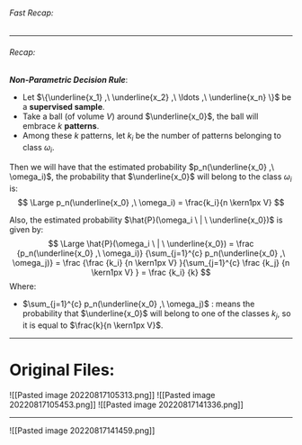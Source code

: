 ###### Fast Recap:
---
###### Recap:
***Non-Parametric Decision Rule***:
- Let $\{\underline{x_1} ,\ \underline{x_2} ,\ \ldots ,\ \underline{x_n}  \}$ be a **supervised sample**.
- Take a ball (of volume $V$) around $\underline{x_0}$, the ball will embrace $k$ **patterns**.
- Among these $k$ patterns, let $k_i$ be the number of patterns belonging to class $\omega_i$.

Then we will have that the estimated probability $p_n(\underline{x_0} ,\ \omega_i)$, the probability that $\underline{x_0}$ will belong to the class $\omega_i$ is:
$$
\Large p_n(\underline{x_0} ,\ \omega_i) = \frac{k_i}{n \kern1px V}
$$

Also, the estimated probability $\hat{P}(\omega_i \ | \ \underline{x_0})$ is given by:
$$
\Large
\hat{P}(\omega_i \ | \ \underline{x_0}) = 
\frac
	{p_n(\underline{x_0} ,\ \omega_i)}
	{\sum_{j=1}^{c} p_n(\underline{x_0} ,\ \omega_j)}  =
\frac
	{\frac
		{k_i}
		{n \kern1px V}
	}{\sum_{j=1}^{c} \frac
		{k_j}
		{n \kern1px V}
	} = 
\frac
	{k_i}
	{k}
$$
Where:
- $\sum_{j=1}^{c} p_n(\underline{x_0} ,\ \omega_j)$ : means the probability that $\underline{x_0}$ will belong to one of the classes $k_j$, so it is equal to $\frac{k}{n \kern1px V}$.


---
# Original Files:
![[Pasted image 20220817105313.png]]
![[Pasted image 20220817105453.png]]
![[Pasted image 20220817141336.png]]

---
![[Pasted image 20220817141459.png]]

